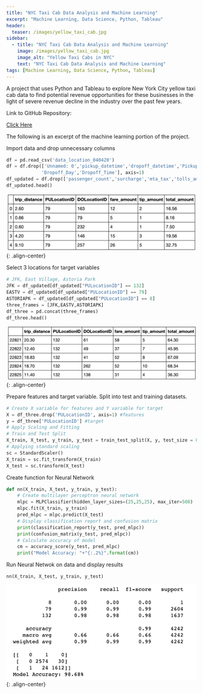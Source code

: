 ```yaml
---
title: "NYC Taxi Cab Data Analysis and Machine Learning"
excerpt: "Machine Learning, Data Science, Python, Tableau"
header:
  teaser: /images/yellow_taxi_cab.jpg
sidebar:
  - title: "NYC Taxi Cab Data Analysis and Machine Learning"
    image: /images/yellow_taxi_cab.jpg
    image_alt: "Yellow Taxi Cabs in NYC"
    text: "NYC Taxi Cab Data Analysis and Machine Learning"
tags: [Machine Learning, Data Science, Python, Tableau]
---
```

A project that uses Python and Tableau to explore New York City yellow taxi cab data to find potential revenue opportunities for these businesses in the light of severe revenue decline in the industry over the past few years.

Link to GitHub Repository:

[Click Here](https://github.com/davidsuffolk/NYC-Taxi-Cab-Analysis-in-Python-and-Tableau)

The following is an excerpt of the machine learning portion of the project.

Import data and drop unnecessary columns

```python
df = pd.read_csv('data_location_040420')
df = df.drop(['Unnamed: 0','pickup_datetime','dropoff_datetime','Pickup_Day','Pickup_Time',
             'Dropoff_Day','Dropoff_Time'], axis=1)
df_updated = df.drop(['passenger_count','surcharge','mta_tax','tolls_amount','Pickup_Month', 'Pickup_Year', 'Dropoff_Month','Dropoff_Year', 'diff_seconds', 'tip_percentage'], axis=1)
df_updated.head()
```
![image-center](/images/taxi01.png){: .align-center}

Select 3 locations for target variables
```python
# JFK, East Village, Astoria Park
JFK = df_updated[df_updated["PULocationID"] == 132]
EASTV = df_updated[df_updated["PULocationID"] == 79]
ASTORIAPK = df_updated[df_updated["PULocationID"] == 8]
three_frames = [JFK,EASTV,ASTORIAPK]
df_three = pd.concat(three_frames)
df_three.head()
```
![image-center](/images/taxi02.png){: .align-center}

Prepare features and target variable. Split into test and training datasets.

```python
# Create X variable for features and Y variable for target
X = df_three.drop('PULocationID', axis=1) #features
y = df_three['PULocationID'] #target
# Apply Scaling and Fitting
# Train and Test Split
X_train, X_test, y_train, y_test = train_test_split(X, y, test_size = 0.2, random_state = 42)
# Applying standard scaling
sc = StandardScaler()
X_train = sc.fit_transform(X_train)
X_test = sc.transform(X_test)
```

Create function for Neural Network

```python
def nn(X_train, X_test, y_train, y_test):
    # Create multilayer perceptron neural network
    mlpc = MLPClassifier(hidden_layer_sizes=(25,25,25), max_iter=500)
    mlpc.fit(X_train, y_train)
    pred_mlpc = mlpc.predict(X_test)
    # Display classification report and confusion matrix
    print(classification_report(y_test, pred_mlpc))
    print(confusion_matrix(y_test, pred_mlpc))
    # Calculate accuracy of model
    cm = accuracy_score(y_test, pred_mlpc)
    print("Model Accuracy: "+"{:.2%}".format(cm))
```

Run Neural Netwok on data and display results

```python
nn(X_train, X_test, y_train, y_test)
```

![image-center](/images/taxi03.png){: .align-center}
